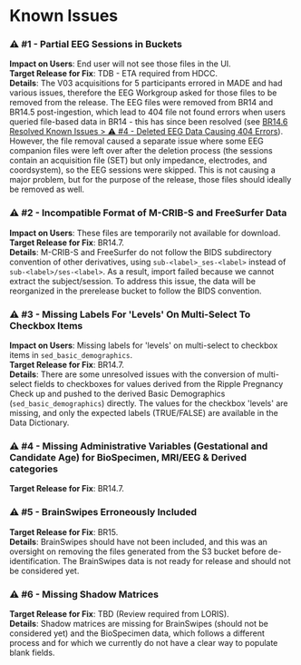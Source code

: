 # Known Issues

### ⚠️ #1 - Partial EEG Sessions in Buckets
**Impact on Users**: End user will not see those files in the UI.          
**Target Release for Fix**: TDB - ETA required from HDCC.  
**Details**: The V03 acquisitions for 5 participants errored in MADE and had various issues, therefore the EEG Workgroup asked for those files to be removed from the release. The EEG files were removed from BR14 and BR14.5 post-ingestion, which lead to 404 file not found errors when users queried file-based data in BR14 - this has since been resolved (see [BR14.6 Resolved Known Issues > ⚠️ #4 - Deleted EEG Data Causing 404 Errors](versions/BR14.6.md/#4-deleted-eeg-data-causing-404-errors)). However, the file removal caused a separate issue where some EEG companion files were left over after the deletion process (the sessions contain an acquisition file (SET) but only impedance, electrodes, and coordsystem), so the EEG sessions were skipped. This is not causing a major problem, but for the purpose of the release, those files should ideally be removed as well.

### ⚠️ #2 - Incompatible Format of M-CRIB-S and FreeSurfer Data
**Impact on Users**: These files are temporarily not available for download.       
**Target Release for Fix**: BR14.7.     
**Details**: M-CRIB-S and FreeSurfer do not follow the BIDS subdirectory convention of other derivatives, using `sub-<label>_ses-<label>` instead of `sub-<label>/ses-<label>`. As a result, import failed because we cannot extract the subject/session. To address this issue, the data will be reorganized in the prerelease bucket to follow the BIDS convention.  

### ⚠️ #3 - Missing Labels For 'Levels' On Multi-Select To Checkbox Items
**Impact on Users**: Missing labels for 'levels' on multi-select to checkbox items in `sed_basic_demographics`.       
**Target Release for Fix**: BR14.7.     
**Details**: There are some unresolved issues with the conversion of multi-select fields to checkboxes for values derived from the Ripple Pregnancy Check up and pushed to the derived Basic Demographics (`sed_basic_demographics`) directly. The values for the checkbox 'levels' are missing, and only the expected labels (TRUE/FALSE) are available in the Data Dictionary.

### ⚠️ #4 -  Missing Administrative Variables (Gestational and Candidate Age) for BioSpecimen, MRI/EEG & Derived categories
**Target Release for Fix**: BR14.7.

### ⚠️ #5 - BrainSwipes Erroneously Included
**Target Release for Fix**: BR15.            
**Details**: BrainSwipes should have not been included, and this was an oversight on removing the files generated from the S3 bucket before de-identification. The BrainSwipes data is not ready for release and should not be considered yet.   

### ⚠️ #6 - Missing Shadow Matrices
**Target Release for Fix**: TBD (Review required from LORIS).       
**Details**: Shadow matrices are missing for BrainSwipes (should not be considered yet) and the BioSpecimen data, which follows a different process and for which we currently do not have a clear way to populate blank fields.
   









